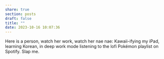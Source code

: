 ```yaml
---
share: true
section: posts
draft: false
title: ""
date: 2023-10-16 10:07:36
---
```



Here is a person, watch her work, watch her nae nae: Kawaii-ifying my iPad, learning Korean, in deep work mode listening to the lofi Pokémon playlist on Spotify. Slap me. 
